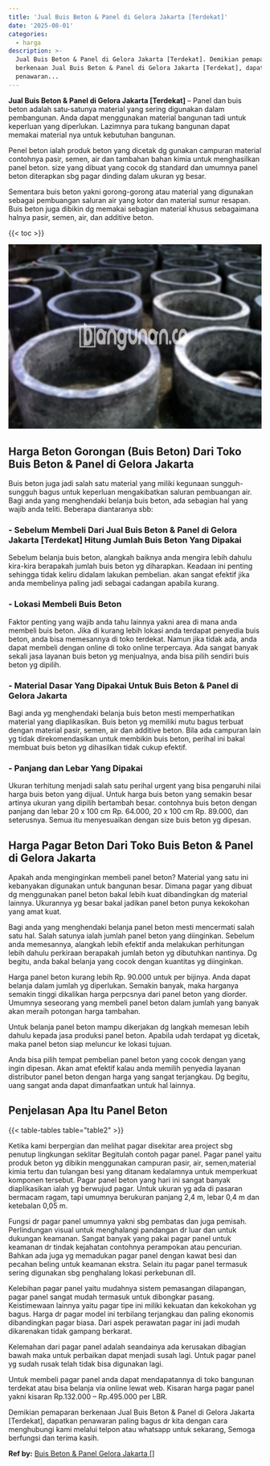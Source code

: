 ```yaml
---
title: 'Jual Buis Beton & Panel di Gelora Jakarta [Terdekat]'
date: '2025-08-01'
categories:
  - harga
description: >-
  Jual Buis Beton & Panel di Gelora Jakarta [Terdekat]. Demikian pemaparan
  berkenaan Jual Buis Beton & Panel di Gelora Jakarta [Terdekat], dapatkan
  penawaran...
---
```


**Jual Buis Beton & Panel di Gelora Jakarta \[Terdekat\]** – Panel dan buis beton adalah satu-satunya material yang sering digunakan dalam pembangunan. Anda dapat menggunakan material bangunan tadi untuk keperluan yang diperlukan. Lazimnya para tukang bangunan dapat memakai material nya untuk kebutuhan bangunan.

Penel beton ialah produk beton yang dicetak dg gunakan campuran material contohnya pasir, semen, air dan tambahan bahan kimia untuk menghasilkan panel beton. size yang dibuat yang cocok dg standard dan umumnya panel beton diterapkan sbg pagar dinding dalam ukuran yg besar.

Sementara buis beton yakni gorong-gorong atau material yang digunakan sebagai pembuangan saluran air yang kotor dan material sumur resapan. Buis beton juga dibikin dg memakai sebagian material khusus sebagaimana halnya pasir, semen, air, dan additive beton.

{{< toc >}}

![Jual Buis Beton & Panel di Gelora Jakarta [Terdekat]](/images/jual-panel-buis-beton-murah-12.png)

## Harga Beton Gorongan (Buis Beton) Dari Toko Buis Beton & Panel di Gelora Jakarta

Buis beton juga jadi salah satu material yang miliki kegunaan sungguh-sungguh bagus untuk keperluan mengakibatkan saluran pembuangan air. Bagi anda yang menghendaki belanja buis beton, ada sebagian hal yang wajib anda teliti. Beberapa diantaranya sbb:

### \- Sebelum Membeli Dari Jual Buis Beton & Panel di Gelora Jakarta \[Terdekat\] Hitung Jumlah Buis Beton Yang Dipakai

Sebelum belanja buis beton, alangkah baiknya anda mengira lebih dahulu kira-kira berapakah jumlah buis beton yg diharapkan. Keadaan ini penting sehingga tidak keliru didalam lakukan pembelian. akan sangat efektif jika anda membelinya paling jadi sebagai cadangan apabila kurang.

### \- Lokasi Membeli Buis Beton

Faktor penting yang wajib anda tahu lainnya yakni area di mana anda membeli buis beton. Jika di kurang lebih lokasi anda terdapat penyedia buis beton, anda bisa memesannya di toko terdekat. Namun jika tidak ada, anda dapat membeli dengan online di toko online terpercaya. Ada sangat banyak sekali jasa layanan buis beton yg menjualnya, anda bisa pilih sendiri buis beton yg dipilih.

### \- Material Dasar Yang Dipakai Untuk Buis Beton & Panel di Gelora Jakarta

Bagi anda yg menghendaki belanja buis beton mesti memperhatikan material yang diaplikasikan. Buis beton yg memiliki mutu bagus terbuat dengan material pasir, semen, air dan additive beton. Bila ada campuran lain yg tidak direkomendasikan untuk membikin buis beton, perihal ini bakal membuat buis beton yg dihasilkan tidak cukup efektif.

### \- Panjang dan Lebar Yang Dipakai

Ukuran terhitung menjadi salah satu perihal urgent yang bisa pengaruhi nilai harga buis beton yang dijual. Untuk harga buis beton yang semakin besar artinya ukuran yang dipilih bertambah besar. contohnya buis beton dengan panjang dan lebar 20 x 100 cm Rp. 64.000, 20 x 100 cm Rp. 89.000, dan seterusnya. Semua itu menyesuaikan dengan size buis beton yg dipesan.

## Harga Pagar Beton Dari Toko Buis Beton & Panel di Gelora Jakarta

Apakah anda menginginkan membeli panel beton? Material yang satu ini kebanyakan digunakan untuk bangunan besar. Dimana pagar yang dibuat dg menggunakan panel beton bakal lebih kuat dibandingkan dg material lainnya. Ukurannya yg besar bakal jadikan panel beton punya kekokohan yang amat kuat.

Bagi anda yang menghendaki belanja panel beton mesti mencermati salah satu hal. Salah satunya ialah jumlah panel beton yang diinginkan. Sebelum anda memesannya, alangkah lebih efektif anda melakukan perhitungan lebih dahulu perkiraan berapakah jumlah beton yg dibutuhkan nantinya. Dg begitu, anda bakal belanja yang cocok dengan kuantitas yg diinginkan.

Harga panel beton kurang lebih Rp. 90.000 untuk per bijinya. Anda dapat belanja dalam jumlah yg diperlukan. Semakin banyak, maka harganya semakin tinggi dikalikan harga perpcsnya dari panel beton yang diorder. Umumnya seseorang yang membeli panel beton dalam jumlah yang banyak akan meraih potongan harga tambahan.

Untuk belanja panel beton mampu dikerjakan dg langkah memesan lebih dahulu kepada jasa produksi panel beton. Apabila udah terdapat yg dicetak, maka panel beton siap meluncur ke lokasi tujuan.

Anda bisa pilih tempat pembelian panel beton yang cocok dengan yang ingin dipesan. Akan amat efektif kalau anda memilih penyedia layanan distributor panel beton dengan harga yang sangat terjangkau. Dg begitu, uang sangat anda dapat dimanfaatkan untuk hal lainnya.

## Penjelasan Apa Itu Panel Beton

{{< table-tables table="table2" >}}

Ketika kami berpergian dan melihat pagar disekitar area project sbg penutup lingkungan seklitar Begitulah contoh pagar panel. Pagar panel yaitu produk beton yg dibikin menggunakan campuran pasir, air, semen,material kimia tertu dan tulangan besi yang ditanam kedalamnya untuk memperkuat komponen tersebut. Pagar panel beton yang hari ini sangat banyak diaplikasikan ialah yg berwujud pagar. Untuk ukuran yg ada di pasaran bermacam ragam, tapi umumnya berukuran panjang 2,4 m, lebar 0,4 m dan ketebalan 0,05 m.

Fungsi dr pagar panel umumnya yakni sbg pembatas dan juga pemisah. Perlindungan visual untuk menghalangi pandangan dr luar dan untuk dukungan keamanan. Sangat banyak yang pakai pagar panel untuk keamanan dr tindak kejahatan contohnya perampokan atau pencurian. Bahkan ada juga yg memadukan pagar panel dengan kawat besi dan pecahan beling untuk keamanan ekstra. Selain itu pagar panel termasuk sering digunakan sbg penghalang lokasi perkebunan dll.

Kelebihan pagar panel yaitu mudahnya sistem pemasangan dilapangan, pagar panel sangat mudah termasuk untuk dibongkar pasang. Keistimewaan lainnya yaitu pagar tipe ini miliki kekuatan dan kekokohan yg bagus. Harga dr pagar model ini terbilang terjangkau dan paling ekonomis dibandingkan pagar biasa. Dari aspek perawatan pagar ini jadi mudah dikarenakan tidak gampang berkarat.

Kelemahan dari pagar panel adalah seandainya ada kerusakan dibagian bawah maka untuk perbaikan dapat menjadi susah lagi. Untuk pagar panel yg sudah rusak telah tidak bisa digunakan lagi.

Untuk membeli pagar panel anda dapat mendapatannya di toko bangunan terdekat atau bisa belanja via online lewat web. Kisaran harga pagar panel yakni kisaran Rp.132.000 – Rp.495.000 per LBR.

Demikian pemaparan berkenaan Jual Buis Beton & Panel di Gelora Jakarta \[Terdekat\], dapatkan penawaran paling bagus dr kita dengan cara menghubungi kami melalui telpon atau whatsapp untuk sekarang, Semoga berfungsi dan terima kasih.

**Ref by:** [Buis Beton & Panel Gelora Jakarta []](https://id.wikipedia.org/wiki/Buis)
